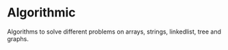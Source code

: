 # Algorithmic
Algorithms to solve different problems on arrays, strings, linkedlist, tree and graphs.

